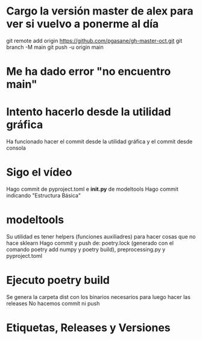 # Cargo la versión master de alex para ver si vuelvo a ponerme al día
git remote add origin https://github.com/pgasane/gh-master-oct.git
git branch -M main
git push -u origin main

# Me ha dado error "no encuentro main"
# Intento hacerlo desde la utilidad gráfica
Ha funcionado hacer el commit desde la utilidad gráfica y el commit desde consola

# Sigo el vídeo
Hago commit de pyproject.toml e __init.py__ de modeltools
Hago commit indicando "Estructura Básica"

# modeltools
Su utilidad es tener helpers (funciones auxiliadres) para hacer cosas que no hace sklearn
Hago commit y push de: poetry.lock (generado con el comando poetry add numpy y poetry build), preprocessing.py y pyproject.toml

# Ejecuto poetry build
Se genera la carpeta dist con los binarios necesarios para luego hacer las releases
No hacemos commit ni push

# Etiquetas, Releases y Versiones

